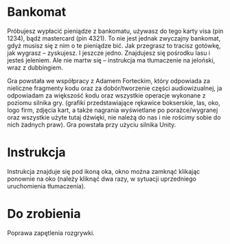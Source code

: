 # Bankomat

Próbujesz wypłacić pieniądze z bankomatu, używasz do tego karty visa (pin 1234), bądź mastercard (pin 4321). To nie jest jednak zwyczajny bankomat, gdyż musisz się z nim o te pieniądze bić. Jak przegrasz to tracisz gotówkę, jak wygrasz – zyskujesz. I jeszcze jedno. Znajdujesz się pośrodku lasu i jesteś jeleniem. Ale nie martw się – instrukcja ma tłumaczenie na jeloński, wraz z dubbingiem.

Gra powstała we współpracy z Adamem Forteckim, który odpowiada za nieliczne fragmenty kodu oraz za dobór/tworzenie części audiowizualnej, ja odpowiadam za większość kodu oraz wszystkie operacje wykonane z poziomu silnika gry. (grafiki przedstawiające rękawice bokserskie, las, oko, logo firm, zdjęcia kart, a także nagrania wyświetlane po porażce/wygranej oraz wszystkie użyte tutaj dźwięki, nie należą do nas i nie rościmy sobie do nich żadnych praw). Gra powstała przy użyciu silnika Unity.

# Instrukcja

Instrukcja znajduje się pod ikoną oka, okno można zamknąć klikając ponownie na oko (należy kliknąć dwa razy, w sytuacji uprzedniego uruchomienia tłumaczenia).

# Do zrobienia

Poprawa zapętlenia rozgrywki.
